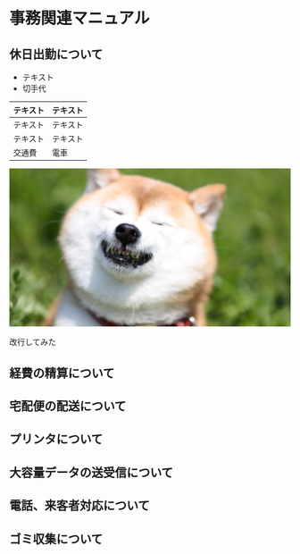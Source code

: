 # 事務関連マニュアル
## 休日出勤について
- テキスト
- 切手代

|テキスト |テキスト
|--|--
|テキスト |テキスト
|テキスト |テキスト
|交通費 |電車
![わんこ](img/dog2.jpg)

改行してみた
## 経費の精算について
## 宅配便の配送について
## プリンタについて
## 大容量データの送受信について
## 電話、来客者対応について
## ゴミ収集について